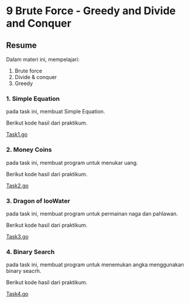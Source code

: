 # 9 Brute Force - Greedy and Divide and Conquer

## Resume
Dalam materi ini, mempelajari:
 
1. Brute force
2. Divide & conquer
3. Greedy


### 1. Simple Equation
pada task ini, membuat Simple Equation.

Berikut kode hasil dari praktikum.

[Task1.go](https://github.com/maharaniramadani/go_maharani_ramadani/blob/57ec49a4fa1c1465f82ff170aa822abd94acd2da/9_Brute%20Force%20-%20Greedy%20and%20Divide%20and%20Conquer/Praktikum/task1.go)


### 2. Money Coins
pada task ini, membuat program untuk menukar uang.

Berikut kode hasil dari praktikum.

[Task2.go](https://github.com/maharaniramadani/go_maharani_ramadani/blob/57ec49a4fa1c1465f82ff170aa822abd94acd2da/9_Brute%20Force%20-%20Greedy%20and%20Divide%20and%20Conquer/Praktikum/task2.go)


### 3. Dragon of looWater
pada task ini, membuat program untuk permainan naga dan pahlawan.

Berikut kode hasil dari praktikum.

[Task3.go](https://github.com/maharaniramadani/go_maharani_ramadani/blob/57ec49a4fa1c1465f82ff170aa822abd94acd2da/9_Brute%20Force%20-%20Greedy%20and%20Divide%20and%20Conquer/Praktikum/task3.go)


### 4. Binary Search
pada task ini, membuat program untuk menemukan angka menggunakan binary seacrh.

Berikut kode hasil dari praktikum.

[Task4.go](https://github.com/maharaniramadani/go_maharani_ramadani/blob/57ec49a4fa1c1465f82ff170aa822abd94acd2da/9_Brute%20Force%20-%20Greedy%20and%20Divide%20and%20Conquer/Praktikum/task4.go)
